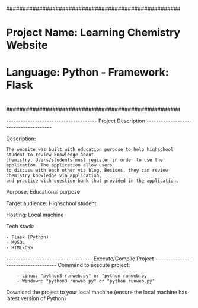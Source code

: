 #####################################################
#                                                   #
#    Project Name: Learning Chemistry Website       #
#    Language: Python - Framework: Flask            #
#                                                   #
#####################################################

-------------------------------------- Project Description --------------------------------------

Description:

    The website was built with education purpose to help highschool student to review knowledge about
    chemistry. Users/students must register in order to use the application. The application allow users
    to discuss with each other via blog. Besides, they can review chemistry knowledge via application, 
    and practice with question bank that provided in the application.

Purpose: Educational purpose

Target audience: Highschool student 

Hosting: Local machine

Tech stack:

    - Flask (Python)
    - MySQL
    - HTML/CSS

------------------------------------ Execute/Compile Project ------------------------------------
Command to execute project:

        - Linux: "python3 runweb.py" or "python runweb.py
        - Windown: "python3 runweb.py" or "python runweb.py"

Download the project to your local machine
(ensure the local machine has latest version of Python)





